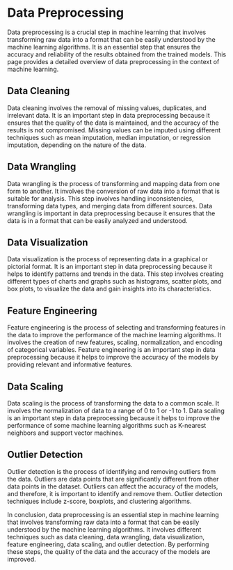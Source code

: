 # Data Preprocessing

Data preprocessing is a crucial step in machine learning that involves transforming raw data into a format that can be easily understood by the machine learning algorithms. It is an essential step that ensures the accuracy and reliability of the results obtained from the trained models. This page provides a detailed overview of data preprocessing in the context of machine learning.

## Data Cleaning

Data cleaning involves the removal of missing values, duplicates, and irrelevant data. It is an important step in data preprocessing because it ensures that the quality of the data is maintained, and the accuracy of the results is not compromised. Missing values can be imputed using different techniques such as mean imputation, median imputation, or regression imputation, depending on the nature of the data.

## Data Wrangling

Data wrangling is the process of transforming and mapping data from one form to another. It involves the conversion of raw data into a format that is suitable for analysis. This step involves handling inconsistencies, transforming data types, and merging data from different sources. Data wrangling is important in data preprocessing because it ensures that the data is in a format that can be easily analyzed and understood.

## Data Visualization

Data visualization is the process of representing data in a graphical or pictorial format. It is an important step in data preprocessing because it helps to identify patterns and trends in the data. This step involves creating different types of charts and graphs such as histograms, scatter plots, and box plots, to visualize the data and gain insights into its characteristics.

## Feature Engineering

Feature engineering is the process of selecting and transforming features in the data to improve the performance of the machine learning algorithms. It involves the creation of new features, scaling, normalization, and encoding of categorical variables. Feature engineering is an important step in data preprocessing because it helps to improve the accuracy of the models by providing relevant and informative features.

## Data Scaling

Data scaling is the process of transforming the data to a common scale. It involves the normalization of data to a range of 0 to 1 or -1 to 1. Data scaling is an important step in data preprocessing because it helps to improve the performance of some machine learning algorithms such as K-nearest neighbors and support vector machines.

## Outlier Detection

Outlier detection is the process of identifying and removing outliers from the data. Outliers are data points that are significantly different from other data points in the dataset. Outliers can affect the accuracy of the models, and therefore, it is important to identify and remove them. Outlier detection techniques include z-score, boxplots, and clustering algorithms.

In conclusion, data preprocessing is an essential step in machine learning that involves transforming raw data into a format that can be easily understood by the machine learning algorithms. It involves different techniques such as data cleaning, data wrangling, data visualization, feature engineering, data scaling, and outlier detection. By performing these steps, the quality of the data and the accuracy of the models are improved.
